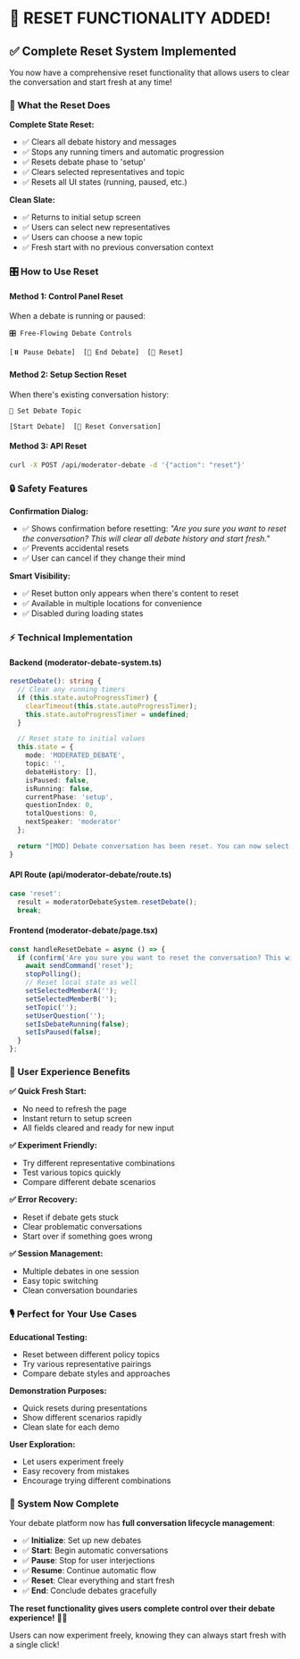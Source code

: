 # 🔄 RESET FUNCTIONALITY ADDED!

## ✅ **Complete Reset System Implemented**

You now have a comprehensive reset functionality that allows users to clear the conversation and start fresh at any time!

### **🎯 What the Reset Does**

**Complete State Reset:**
- ✅ Clears all debate history and messages
- ✅ Stops any running timers and automatic progression
- ✅ Resets debate phase to 'setup'
- ✅ Clears selected representatives and topic
- ✅ Resets all UI states (running, paused, etc.)

**Clean Slate:**
- ✅ Returns to initial setup screen
- ✅ Users can select new representatives
- ✅ Users can choose a new topic
- ✅ Fresh start with no previous conversation context

### **🎛️ How to Use Reset**

#### **Method 1: Control Panel Reset**
When a debate is running or paused:
```
🎛️ Free-Flowing Debate Controls

[⏸️ Pause Debate]  [🛑 End Debate]  [🔄 Reset]
```

#### **Method 2: Setup Section Reset**
When there's existing conversation history:
```
🎯 Set Debate Topic

[Start Debate]  [🔄 Reset Conversation]
```

#### **Method 3: API Reset**
```bash
curl -X POST /api/moderator-debate -d '{"action": "reset"}'
```

### **🔒 Safety Features**

**Confirmation Dialog:**
- ✅ Shows confirmation before resetting: *"Are you sure you want to reset the conversation? This will clear all debate history and start fresh."*
- ✅ Prevents accidental resets
- ✅ User can cancel if they change their mind

**Smart Visibility:**
- ✅ Reset button only appears when there's content to reset
- ✅ Available in multiple locations for convenience
- ✅ Disabled during loading states

### **⚡ Technical Implementation**

#### **Backend (moderator-debate-system.ts)**
```typescript
resetDebate(): string {
  // Clear any running timers
  if (this.state.autoProgressTimer) {
    clearTimeout(this.state.autoProgressTimer);
    this.state.autoProgressTimer = undefined;
  }

  // Reset state to initial values
  this.state = {
    mode: 'MODERATED_DEBATE',
    topic: '',
    debateHistory: [],
    isPaused: false,
    isRunning: false,
    currentPhase: 'setup',
    questionIndex: 0,
    totalQuestions: 0,
    nextSpeaker: 'moderator'
  };

  return "[MOD] Debate conversation has been reset. You can now select new representatives and start a fresh debate.";
}
```

#### **API Route (api/moderator-debate/route.ts)**
```typescript
case 'reset':
  result = moderatorDebateSystem.resetDebate();
  break;
```

#### **Frontend (moderator-debate/page.tsx)**
```typescript
const handleResetDebate = async () => {
  if (confirm('Are you sure you want to reset the conversation? This will clear all debate history and start fresh.')) {
    await sendCommand('reset');
    stopPolling();
    // Reset local state as well
    setSelectedMemberA('');
    setSelectedMemberB('');
    setTopic('');
    setUserQuestion('');
    setIsDebateRunning(false);
    setIsPaused(false);
  }
};
```

### **🎯 User Experience Benefits**

**✅ Quick Fresh Start:**
- No need to refresh the page
- Instant return to setup screen
- All fields cleared and ready for new input

**✅ Experiment Friendly:**
- Try different representative combinations
- Test various topics quickly
- Compare different debate scenarios

**✅ Error Recovery:**
- Reset if debate gets stuck
- Clear problematic conversations
- Start over if something goes wrong

**✅ Session Management:**
- Multiple debates in one session
- Easy topic switching
- Clean conversation boundaries

### **🎙️ Perfect for Your Use Cases**

**Educational Testing:**
- Reset between different policy topics
- Try various representative pairings
- Compare debate styles and approaches

**Demonstration Purposes:**
- Quick resets during presentations
- Show different scenarios rapidly
- Clean slate for each demo

**User Exploration:**
- Let users experiment freely
- Easy recovery from mistakes
- Encourage trying different combinations

### **🚀 System Now Complete**

Your debate platform now has **full conversation lifecycle management**:

- ✅ **Initialize**: Set up new debates
- ✅ **Start**: Begin automatic conversations  
- ✅ **Pause**: Stop for user interjections
- ✅ **Resume**: Continue automatic flow
- ✅ **Reset**: Clear everything and start fresh
- ✅ **End**: Conclude debates gracefully

**The reset functionality gives users complete control over their debate experience!** 🎯✨

Users can now experiment freely, knowing they can always start fresh with a single click!
